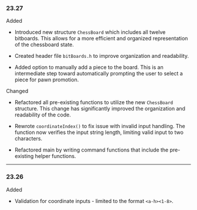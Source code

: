 ### 23.27

Added

* Introduced new structure `ChessBoard` which includes all twelve bitboards. This allows for a more efficient and organized representation of the chessboard state.

* Created header file ``bitBoards.h`` to improve organization and readability.

* Added option to manually add a piece to the board. This is an intermediate step toward automatically prompting the user to select a piece for pawn promotion. 

Changed

* Refactored all pre-existing functions to utilize the new `ChessBoard` structure. This change has significantly improved the organization and readability of the code. 

* Rewrote ``coordinateIndex()`` to fix issue with invalid input handling. The function now verifies the input string length, limiting valid input to two characters. 

* Refactored main by writing command functions that include the pre-existing helper functions. 

---

### 23.26

Added

* Validation for coordinate inputs - limited to the format `<a-h><1-8>`.
